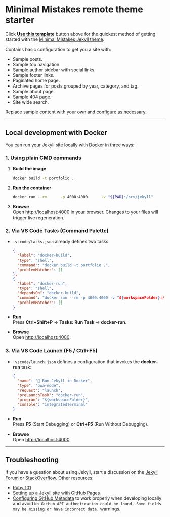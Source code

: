 # Minimal Mistakes remote theme starter

Click [**Use this template**](https://github.com/mmistakes/mm-github-pages-starter/generate) button above for the quickest method of getting started with the [Minimal Mistakes Jekyll theme](https://github.com/mmistakes/minimal-mistakes/docs).

Contains basic configuration to get you a site with:

- Sample posts.
- Sample top navigation.
- Sample author sidebar with social links.
- Sample footer links.
- Paginated home page.
- Archive pages for posts grouped by year, category, and tag.
- Sample about page.
- Sample 404 page.
- Site wide search.

Replace sample content with your own and [configure as necessary](https://mmistakes.github.io/minimal-mistakes/docs/configuration/).

---

## Local development with Docker

You can run your Jekyll site locally with Docker in three ways:

### 1. Using plain CMD commands

1. **Build the image**  
   ```bash
   docker build -t portfolio .
   ```
2. **Run the container**  
   ```bash
   docker run --rm      -p 4000:4000      -v "${PWD}:/srv/jekyll"      portfolio      bundle exec jekyll serve        --host 0.0.0.0        --livereload        --incremental        --force_polling
   ```
3. **Browse**  
   Open <http://localhost:4000> in your browser. Changes to your files will trigger live regeneration.

### 2. Via VS Code Tasks (Command Palette)

- `.vscode/tasks.json` already defines two tasks:

  ```json
  {
    "label": "docker-build",
    "type": "shell",
    "command": "docker build -t portfolio .",
    "problemMatcher": []
  },
  {
    "label": "docker-run",
    "type": "shell",
    "dependsOn": "docker-build",
    "command": "docker run --rm -p 4000:4000 -v "${workspaceFolder}:/srv/jekyll" portfolio",
    "problemMatcher": []
  }
  ```
- **Run**  
  Press **Ctrl+Shift+P** → **Tasks: Run Task** → **docker-run**.
- **Browse**  
  Open <http://localhost:4000>.

### 3. Via VS Code Launch (F5 / Ctrl+F5)

- `.vscode/launch.json` defines a configuration that invokes the **docker-run** task:

  ```json
  {
    "name": "🚀 Run Jekyll in Docker",
    "type": "pwa-node",
    "request": "launch",
    "preLaunchTask": "docker-run",
    "program": "${workspaceFolder}",
    "console": "integratedTerminal"
  }
  ```
- **Run**  
  Press **F5** (Start Debugging) or **Ctrl+F5** (Run Without Debugging).
- **Browse**  
  Open <http://localhost:4000>.

---

## Troubleshooting

If you have a question about using Jekyll, start a discussion on the [Jekyll Forum](https://talk.jekyllrb.com/) or [StackOverflow](https://stackoverflow.com/questions/tagged/jekyll). Other resources:

- [Ruby 101](https://jekyllrb.com/docs/ruby-101/)
- [Setting up a Jekyll site with GitHub Pages](https://jekyllrb.com/docs/github-pages/)
- [Configuring GitHub Metadata](https://github.com/jekyll/github-metadata/blob/master/docs/configuration.md#configuration) to work properly when developing locally and avoid `No GitHub API authentication could be found. Some fields may be missing or have incorrect data.` warnings.
